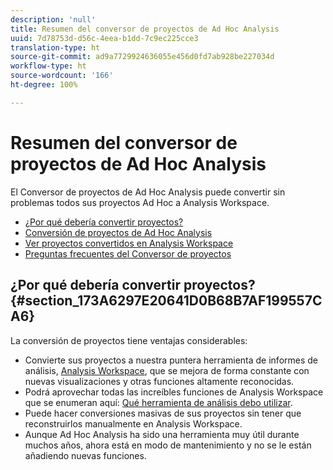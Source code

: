 ```yaml
---
description: 'null'
title: Resumen del conversor de proyectos de Ad Hoc Analysis
uuid: 7d78753d-d56c-4eea-b1dd-7c9ec225cce3
translation-type: ht
source-git-commit: ad9a7729924636055e456d0fd7ab928be227034d
workflow-type: ht
source-wordcount: '166'
ht-degree: 100%

---
```



# Resumen del conversor de proyectos de Ad Hoc Analysis

El Conversor de proyectos de Ad Hoc Analysis puede convertir sin problemas todos sus proyectos Ad Hoc a Analysis Workspace.

* [¿Por qué debería convertir proyectos?](/help/analyze/ad-hoc-analysis/c-aha-project-converter/aha2aw-overview.md#section_173A6297E20641D0B68B7AF199557CA6)
* [Conversión de proyectos de Ad Hoc Analysis](/help/analyze/ad-hoc-analysis/c-aha-project-converter/aha2aw-workflow.md#topic_5A55F73488704C5D8E42CDD04B5984DE)
* [Ver proyectos convertidos en Analysis Workspace](/help/analyze/ad-hoc-analysis/c-aha-project-converter/view-projects-workspace.md)
* [Preguntas frecuentes del Conversor de proyectos](/help/analyze/ad-hoc-analysis/c-aha-project-converter/aha2aw-converter-faq.md#topic_8231595303AD403E9322645A63632D57)

## ¿Por qué debería convertir proyectos? {#section_173A6297E20641D0B68B7AF199557CA6}

La conversión de proyectos tiene ventajas considerables:

* Convierte sus proyectos a nuestra puntera herramienta de informes de análisis, [Analysis Workspace](https://docs.adobe.com/content/help/es-ES/analytics/analyze/analysis-workspace/home.html), que se mejora de forma constante con nuevas visualizaciones y otras funciones altamente reconocidas.
* Podrá aprovechar todas las increíbles funciones de Analysis Workspace que se enumeran aquí: [Qué herramienta de análisis debo utilizar](https://docs.adobe.com/content/help/es-ES/analytics/admin/admin-overview/which-analytics-tool.html).
* Puede hacer conversiones masivas de sus proyectos sin tener que reconstruirlos manualmente en Analysis Workspace.
* Aunque Ad Hoc Analysis ha sido una herramienta muy útil durante muchos años, ahora está en modo de mantenimiento y no se le están añadiendo nuevas funciones.

